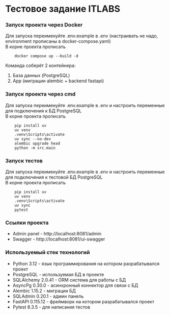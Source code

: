 # Тестовое задание ITLABS

### Запуск проекта через Docker
Для запуска переименуйте .env.example в .env (настраивать не надо, environment прописаны в docker-compose.yaml)<br>
В корне проекта прописать
```shell
    docker compose up --build -d
```
Команда соберёт 2 контейнера:
1. База данных (PostgreSQL) 
2. App (миграции alembic + backend fastapi)

### Запуск проекта через cmd
Для запуска переименуйте .env.example в .env и настроить переменные для подключения к БД PostgreSQL<br>
В корне проекта прописать
```shell
    pip install uv
    uv venv
    .venv\Scripts\activate
    uv sync --no-dev
    alembic upgrade head
    python -m src.main
```

### Запуск тестов
Для запуска переименуйте .env.example в .env и настроить переменные для подключения к тестовой БД PostgreSQL<br>
В корне проекта прописать
```shell
    pip install uv
    uv venv
    .venv\Scripts\activate
    uv sync
    pytest
```

### Ссылки проекта
* Admin panel - http://localhost:8081/admin
* Swagger - http://localhost:8081/ui-swagger

### Используемый стек технологий
* Python 3.12 - язык программирования на котором разрабатывался проект
* PostgreSQL - используемая БД в проекте
* SQLAlchemy 2.0.41 - ORM система для работы с БД
* AsyncPg 0.30.0 - асинхронный коннектор для связи с БД
* Alembic 1.15.2 - миграции БД
* SQLAdmin 0.20.1 - админ панель
* FastAPI 0.115.12 - фреймворк на котором разрабатывался проект
* Pytest 8.3.5 - для написания тестов
